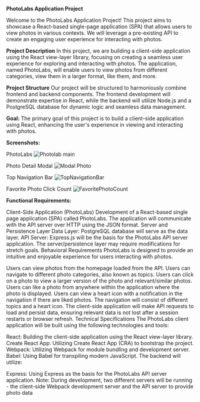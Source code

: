 **PhotoLabs Application Project**

Welcome to the PhotoLabs Application Project! This project aims to showcase a React-based single-page application (SPA) that allows users to view photos in various contexts. We will leverage a pre-existing API to create an engaging user experience for interacting with photos.

**Project Description**
In this project, we are building a client-side application using the React view-layer library, focusing on creating a seamless user experience for exploring and interacting with photos. The application, named PhotoLabs, will enable users to view photos from different categories, view them in a larger format, like them, and more.

**Project Structure**
Our project will be structured to harmoniously combine frontend and backend components. The frontend development will demonstrate expertise in React, while the backend will utilize Node.js and a PostgreSQL database for dynamic logic and seamless data management.

**Goal:**
The primary goal of this project is to build a client-side application using React, enhancing the user's experience in viewing and interacting with photos.

**Screenshots:**

PhotoLabs
![Photolab main ](https://github.com/Giftojcs/photolabs-starter/assets/105958169/f1666b46-be8f-4fdd-83b0-27ad61575a2a)

Photo Detail Modal
![Modal Photo](https://github.com/Giftojcs/photolabs-starter/assets/105958169/0c6a67b4-c2c5-47a2-ad0a-b05fd255ea98)

Top Navigation Bar
![TopNavigationBar](https://github.com/Giftojcs/photolabs-starter/assets/105958169/2727e512-d4ab-4209-82b4-6900a62e6820)

Favorite Photo Click Count
![FavoritePhotoCount](https://github.com/Giftojcs/photolabs-starter/assets/105958169/7f2a7cab-12e7-429d-8bb3-f99cc38cb3e3)

**Functional Requirements:**

Client-Side Application (PhotoLabs)
Development of a React-based single page application (SPA) called PhotoLabs.
The application will communicate with the API server over HTTP using the JSON format.
Server and Persistence Layer
Data Layer:
PostgreSQL database will serve as the data layer.
API Server:
Express.js will be the basis for the PhotoLabs API server application.
The server/persistence layer may require modifications for stretch goals.
Behavioral Requirements
PhotoLabs is designed to provide an intuitive and enjoyable experience for users interacting with photos.

Users can view photos from the homepage loaded from the API.
Users can navigate to different photo categories, also known as topics.
Users can click on a photo to view a larger version of the photo and relevant/similar photos.
Users can like a photo from anywhere within the application where the photo is displayed.
Users can view a heart icon with a notification in the navigation if there are liked photos.
The navigation will consist of different topics and a heart icon.
The client-side application will make API requests to load and persist data, ensuring relevant data is not lost after a session restarts or browser refresh.
Technical Specifications
The PhotoLabs client application will be built using the following technologies and tools:

React: Building the client-side application using the React view-layer library.
Create React App: Utilizing Create React App (CRA) to bootstrap the project.
Webpack: Utilizing Webpack for module bundling and development server.
Babel: Using Babel for transpiling modern JavaScript.
The backend will utilize:

Express: Using Express as the basis for the PhotoLabs API server application.
Note: During development, two different servers will be running - the client-side Webpack development server and the API server to provide photo data
